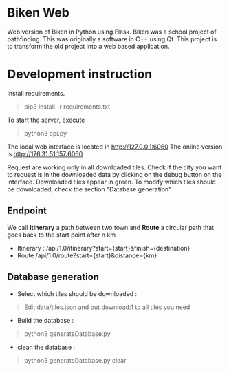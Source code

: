 
# Biken Web

Web version of Biken in Python using Flask. Biken was a school project of pathfinding. This was originally a software in C++ using Qt. This project is to transform the old project into a web based application.



# Development instruction

Install requirements. 
> pip3 install -r requirements.txt

To start the server, execute 
> python3 api.py

The local web interface is located in http://127.0.0.1:6060
The online version is http://176.31.51.157:6060

Request are working only in all downloaded tiles. Check if the city you want to request is in the downloaded data by clicking on the debug button on the interface. Downloaded tiles appear in green. To modify which tiles should be downloaded, check the section "Database generation"

## Endpoint

We call **Itinerary** a path between two town and **Route** a circular path that goes back to the start point after n km

 - Itinerary : /api/1.0/itinerary?start={start}&finish={destination}
 - Route /api/1.0/route?start={start}&distance={km}


## Database generation

 - Select which tiles should be downloaded : 

> Edit data/tiles.json and put download:1 to all tiles you need
 - Build the database :
> python3 generateDatabase.py

 - clean the database :
>  python3 generateDatabase.py clear

